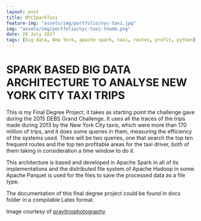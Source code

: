 ```yaml
---
layout: post
title: NYCSparkTaxi
feature-img: "assets/img/portfolio/nyc-taxi.jpg"
img: "assets/img/portfolio/nyc-taxi-thumb.png"
date: 20 July 2017
tags: [big data, New York, apache spark, taxi, routes, profit, python]
---
```


# SPARK BASED BIG DATA ARCHITECTURE TO ANALYSE NEW YORK CITY TAXI TRIPS

This is my Final Degree Project, it takes as starting point the challenge gave during the 2015 DEBS Grand 
Challenge. It uses all the traces of the trips made during 2013 by the New York City taxis, which were more than 
170 million of trips, and it does some queries in them, measuring the efficiency of the systems 
used. There will be two queries, one that search the top ten frequent routes and the top ten profitable areas for the 
taxi driver, both of them taking in consideration a time window to do it.

This architecture is based and developed in Apache Spark in all of its implementations and the distributed file 
system of Apache Hadoop in some. Apache Parquet is used for the files to save the processed data as a file type.

The documentation of this final degree project could be found in docs folder in a compilable Latex format.

Image courtesy of [prayitnophotography](https://www.flickr.com/photos/prayitnophotography/)
